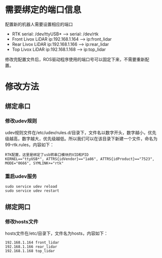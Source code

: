 # 需要绑定的端口信息
配置新的机器人需要设置相应的端口
- RTK serial: /dev/ttyUSB* --> serial: /dev/rtk
- Front Livox LiDAR ip:192.168.1.164 --> ip:front_lidar
- Rear Livox LiDAR ip:192.168.1.166 --> ip:rear_lidar
- Top Livox LiDAR ip:192.168.1.168 --> ip:top_lidar

修改完配置文件后，ROS驱动程序使用的端口号可以固定下来，不需要重新配置。

# 修改方法
## 绑定串口
### 修改udev规则
udev规则文件在/etc/udev/rules.d/目录下，文件名以数字开头，数字越小，优先级越高，数字越大，优先级越低。所以我们可以在该目录下新建一个文件，命名为99-rtk.rules，内容如下：
```
RTK配置，这里是绑定了usb转串口模块的VID和PID
KERNEL=="ttyUSB*", ATTRS{idVendor}=="1a86", ATTRS{idProduct}=="7523", MODE="0666", SYMLINK+="rtk"
```

### 重启udev服务
```
sudo service udev reload
sudo service udev restart
```

## 绑定网口
### 修改hosts文件
hosts文件在/etc/目录下，文件名为hosts，内容如下：
```
192.168.1.164 front_lidar
192.168.1.166 rear_lidar
192.168.1.168 top_lidar
```

